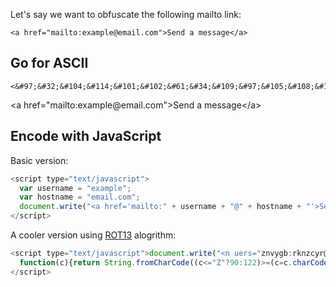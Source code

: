 Let's say we want to obfuscate the following mailto link:

`<a href="mailto:example@email.com">Send a message</a>`

## Go for ASCII
```
<&#97;&#32;&#104;&#114;&#101;&#102;&#61;&#34;&#109;&#97;&#105;&#108;&#116;&#111;&#58;&#101;&#120;&#97;&#109;&#112;&#108;&#101;&#64;&#101;&#109;&#97;&#105;&#108;&#46;&#99;&#111;&#109;&#34;&#62;&#83;&#101;&#110;&#100;&#32;&#97;&#32;&#109;&#101;&#115;&#115;&#97;&#103;&#101;&#60;&#47;&#97;>
```
<&#97;&#32;&#104;&#114;&#101;&#102;&#61;&#34;&#109;&#97;&#105;&#108;&#116;&#111;&#58;&#101;&#120;&#97;&#109;&#112;&#108;&#101;&#64;&#101;&#109;&#97;&#105;&#108;&#46;&#99;&#111;&#109;&#34;&#62;&#83;&#101;&#110;&#100;&#32;&#97;&#32;&#109;&#101;&#115;&#115;&#97;&#103;&#101;&#60;&#47;&#97;>

## Encode with JavaScript
Basic version:
```javascript
<script type="text/javascript">
  var username = "example";
  var hostname = "email.com";
  document.write("<a href='mailto:" + username + "@" + hostname + "'>Send a message</a>");
</script>
```

A cooler version using [ROT13](https://en.wikipedia.org/wiki/ROT13) alogrithm:
```javascript
<script type="text/javascript">document.write("<n uers="znvygb:rknzcyr@rznvy.pbz">Fraq n zrffntr</n>".replace(/[a-zA-Z]/g, 
  function(c){return String.fromCharCode((c<="Z"?90:122)>=(c=c.charCodeAt(0)+13)?c:c-26);}));
</script>
```
<script type="text/javascript">document.write("<n uers="znvygb:rknzcyr@rznvy.pbz">Fraq n zrffntr</n>".replace(/[a-zA-Z]/g, 
  function(c){return String.fromCharCode((c<="Z"?90:122)>=(c=c.charCodeAt(0)+13)?c:c-26);}));
</script>
